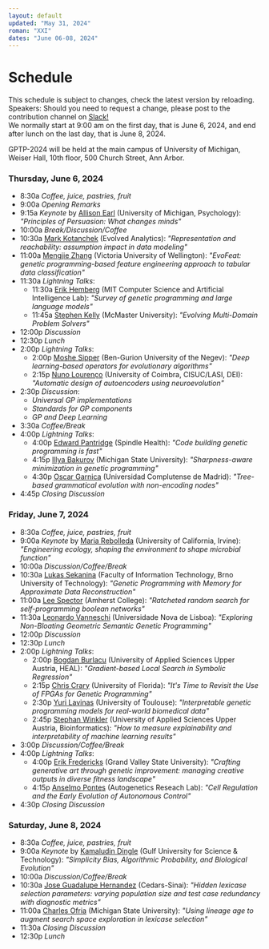 ```yaml
---
layout: default
updated: "May 31, 2024"
roman: "XXI"
dates: "June 06-08, 2024"
---
```


# Schedule

This schedule is subject to  changes, check the latest version by reloading. Speakers: Should you need to request a change, please post to the contribution channel on [Slack!](https://gptp-workshops.slack.com)  
We normally start at 9:00 am on the first day, that is June 6, 2024,
and end after lunch on the last day, that is June 8, 2024.  

GPTP-2024 will be held at the main campus of University of Michigan, Weiser Hall, 10th floor, 500 Church Street, Ann Arbor.

### Thursday, June 6, 2024

- 8:30a _Coffee, juice, pastries, fruit_
- 9:00a _Opening Remarks_
- 9:15a _Keynote_ by [Allison Earl](https://lsa.umich.edu/psych/people/faculty/anearl.html) (University of Michigan, Psychology): _"Principles of Persuasion: What changes minds"_
- 10:00a _Break/Discussion/Coffee_
- 10:30a [Mark Kotanchek](https://evolved-analytics.com/) (Evolved Analytics): _"Representation and reachability: assumption impact in data modeling"_
- 11:00a [Mengjie Zhang](https://people.wgtn.ac.nz/Mengjie.Zhang) (Victoria University of Wellington): _"EvoFeat: genetic programming-based feature engineering approach to tabular data classification"_
- 11:30a _Lightning Talks_: 
  - 11:30a [Erik Hemberg](https://alfagroup.csail.mit.edu/erik) (MIT Computer Science and Artificial Intelligence Lab):  _"Survey of genetic programming and large language models"_
  - 11:45a [Stephen Kelly](http://stephenkelly.ca/) (McMaster University):  _"Evolving Multi-Domain Problem Solvers"_
- 12:00p _Discussion_
- 12:30p _Lunch_
- 2:00p _Lightning Talks_: 
  - 2:00p [Moshe Sipper](https://www.moshesipper.com/) (Ben-Gurion University of the Negev): _"Deep learning-based operators for evolutionary algorithms"_
  - 2:15p [Nuno Lourenço](https://www.cisuc.uc.pt/en/people/nuno-lourenco) (University of Coimbra, CISUC/LASI, DEI):  _"Automatic design of autoencoders using neuroevolution"_
- 2:30p _Discussion_:
  - _Universal GP implementations_
  - _Standards for GP components_
  - _GP and Deep Learning_
- 3:30a _Coffee/Break_
- 4:00p _Lightning Talks_:  
  - 4:00p [Edward Pantridge](https://github.com/erp12) (Spindle Health): _"Code building genetic programming is fast"_
  - 4:15p [Illya Bakurov](https://msu.edu/) (Michigan State University): _"Sharpness-aware minimization in genetic programming"_
  - 4:30p [Oscar Garnica](https://informatica.ucm.es/) (Universidad Complutense de Madrid): _"Tree-based grammatical evolution with non-encoding nodes"_
- 4:45p _Closing Discussion_

### Friday, June 7, 2024

- 8:30a _Coffee, juice, pastries, fruit_
- 9:00a _Keynote_ by [Maria Rebolleda](https://ecoevo.bio.uci.edu/people/faculty/maria-rebolleda-gomez/) (University of California, Irvine): _"Engineering ecology, shaping the environment to shape microbial function"_
- 10:00a _Discussion/Coffee/Break_
- 10:30a [Lukas Sekanina](https://www.fit.vut.cz/person/sekanina/) (Faculty of Information Technology, Brno University of Technology): _"Genetic Programming with Memory for Approximate Data Reconstruction"_
- 11:00a [Lee Spector](https://www.amherst.edu/people/facstaff/lspector) (Amherst College): _"Ratcheted random search for self-programming boolean networks"_
- 11:30a [Leonardo Vanneschi](https://magic.novaims.unl.pt/en/about-us/organization/governance/leonardo-vanneschi/) (Universidade Nova de Lisboa): _"Exploring Non-Bloating Geometric Semantic Genetic Programming"_
- 12:00p _Discussion_
- 12:30p _Lunch_
- 2:00p _Lightning Talks_: 
  - 2:00p [Bogdan Burlacu](https://heal.heuristiclab.com/) (University of Applied Sciences Upper Austria, HEAL): _"Gradient-based Local Search in Symbolic Regression"_
  - 2:15p [Chris Crary](https://github.com/christophercrary) (University of Florida):  _"It's Time to Revisit the Use of FPGAs for Genetic Programming"_
  - 2:30p [Yuri Lavinas](https://yurilavinas.github.io/) (University of Toulouse):  _"Interpretable genetic programming models for real-world biomedical data"_
  - 2:45p [Stephan Winkler](https://bioinformatics.fh-hagenberg.at/) (University of Applied Sciences Upper Austria, Bioinformatics):  _"How to measure explainability and interpretability of machine learning results"_
- 3:00p _Discussion/Coffee/Break_
- 4:00p _Lightning Talks_:  
  - 4:00p [Erik Fredericks](https://efredericks.github.io/) (Grand Valley State University): _"Crafting generative art through genetic improvement: managing creative outputs in diverse fitness landscape"_
  - 4:15p [Anselmo Pontes](https://autogenetics.ai) (Autogenetics Reseach Lab): _"Cell Regulation and the Early Evolution of Autonomous Control"_
- 4:30p _Closing Discussion_

### Saturday, June 8, 2024
- 8:30a _Coffee, juice, pastries, fruit_
- 9:00a _Keynote_ by [Kamaludin Dingle](https://www.gust.edu.kw/faculty-staff/Dingle.K) (Gulf University for Science & Technology): _"Simplicity Bias, Algorithmic Probability, and Biological Evolution"_
- 10:00a _Discussion/Coffee/Break_
- 10:30a [Jose Guadalupe Hernandez](https://jgh9094.github.io/) (Cedars-Sinai): _"Hidden lexicase selection parameters: varying population size and test case redundancy with diagnostic metrics"_
- 11:00a [Charles Ofria](https://ofria.com/) (Michigan State University): _"Using lineage age to augment search space exploration in lexicase selection"_
- 11:30a _Closing Discussion_
- 12:30p _Lunch_

<!-- ## For travel preparations -->





